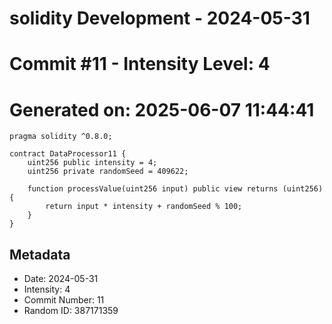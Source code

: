﻿# solidity Development - 2024-05-31
# Commit #11 - Intensity Level: 4
# Generated on: 2025-06-07 11:44:41
```solidity
pragma solidity ^0.8.0;

contract DataProcessor11 {
    uint256 public intensity = 4;
    uint256 private randomSeed = 409622;

    function processValue(uint256 input) public view returns (uint256) {
        return input * intensity + randomSeed % 100;
    }
}
```
## Metadata
- Date: 2024-05-31
- Intensity: 4
- Commit Number: 11
- Random ID: 387171359
